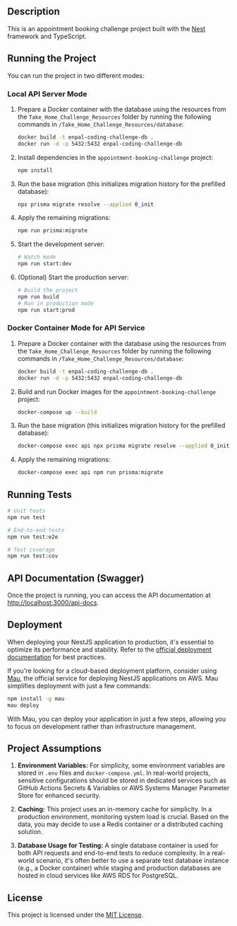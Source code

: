 ## Description

This is an appointment booking challenge project built with the [Nest](https://github.com/nestjs/nest) framework and TypeScript.

## Running the Project

You can run the project in two different modes:

### Local API Server Mode

1. Prepare a Docker container with the database using the resources from the `Take_Home_Challenge_Resources` folder by running the following commands in `/Take_Home_Challenge_Resources/database`:
   ```bash
   docker build -t enpal-coding-challenge-db .  
   docker run -d -p 5432:5432 enpal-coding-challenge-db
   ```

2. Install dependencies in the `appointment-booking-challenge` project:
   ```bash
   npm install
   ```

3. Run the base migration (this initializes migration history for the prefilled database):
   ```bash
   npx prisma migrate resolve --applied 0_init
   ```

4. Apply the remaining migrations:
   ```bash
   npm run prisma:migrate
   ```

5. Start the development server:
   ```bash
   # Watch mode
   npm run start:dev
   ```

6. (Optional) Start the production server:
   ```bash
   # Build the project
   npm run build
   # Run in production mode
   npm run start:prod
   ```

### Docker Container Mode for API Service

1. Prepare a Docker container with the database using the resources from the `Take_Home_Challenge_Resources` folder by running the following commands in `/Take_Home_Challenge_Resources/database`:
   ```bash
   docker build -t enpal-coding-challenge-db .  
   docker run -d -p 5432:5432 enpal-coding-challenge-db
   ```

2. Build and run Docker images for the `appointment-booking-challenge` project:
   ```bash
   docker-compose up --build
   ```

3. Run the base migration (this initializes migration history for the prefilled database):
   ```bash
   docker-compose exec api npx prisma migrate resolve --applied 0_init
   ```

4. Apply the remaining migrations:
   ```bash
   docker-compose exec api npm run prisma:migrate
   ```

## Running Tests

```bash
# Unit tests
npm run test

# End-to-end tests
npm run test:e2e

# Test coverage
npm run test:cov
```

## API Documentation (Swagger)

Once the project is running, you can access the API documentation at [http://localhost:3000/api-docs](http://localhost:3000/api-docs).

## Deployment

When deploying your NestJS application to production, it's essential to optimize its performance and stability. Refer to the [official deployment documentation](https://docs.nestjs.com/deployment) for best practices.

If you're looking for a cloud-based deployment platform, consider using [Mau](https://mau.nestjs.com), the official service for deploying NestJS applications on AWS. Mau simplifies deployment with just a few commands:

```bash
npm install -g mau
mau deploy
```

With Mau, you can deploy your application in just a few steps, allowing you to focus on development rather than infrastructure management.

## Project Assumptions

1. **Environment Variables:** For simplicity, some environment variables are stored in `.env` files and `docker-compose.yml`. In real-world projects, sensitive configurations should be stored in dedicated services such as GitHub Actions Secrets & Variables or AWS Systems Manager Parameter Store for enhanced security.

2. **Caching:** This project uses an in-memory cache for simplicity. In a production environment, monitoring system load is crucial. Based on the data, you may decide to use a Redis container or a distributed caching solution.

3. **Database Usage for Testing:** A single database container is used for both API requests and end-to-end tests to reduce complexity. In a real-world scenario, it's often better to use a separate test database instance (e.g., a Docker container) while staging and production databases are hosted in cloud services like AWS RDS for PostgreSQL.

## License

This project is licensed under the [MIT License](https://github.com/nestjs/nest/blob/master/LICENSE).

